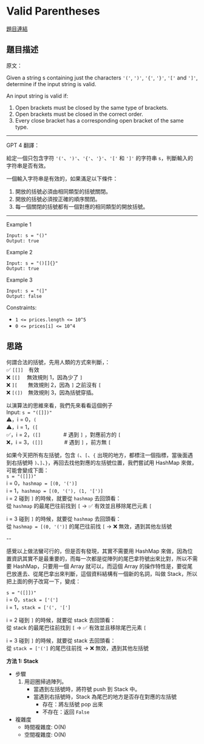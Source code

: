 # Valid Parentheses
[題目連結](https://leetcode.com/problems/valid-parentheses/)

## 題目描述
原文：

Given a string s containing just the characters `'('`, `')'`, `'{'`, `'}'`, `'['` and `']'`, determine if the input string is valid.

An input string is valid if:

1. Open brackets must be closed by the same type of brackets.
2. Open brackets must be closed in the correct order.
3. Every close bracket has a corresponding open bracket of the same type.


----

GPT 4 翻譯：

給定一個只包含字符 `'('`、`')'`、`'{'`、`'}'`、`'['` 和 `']'` 的字符串 `s`，判斷輸入的字符串是否有效。

一個輸入字符串是有效的，如果滿足以下條件：

1. 開放的括號必須由相同類型的括號關閉。
2. 開放的括號必須按正確的順序關閉。
3. 每一個關閉的括號都有一個對應的相同類型的開放括號。

----

Example 1
```
Input: s = "()"
Output: true
```

Example 2
```
Input: s = "()[]{}"
Output: true
```

Example 3
```
Input: s = "(]"
Output: false
```

Constraints:

* `1 <= prices.length <= 10^5`
* `0 <= prices[i] <= 10^4`

## 思路

何謂合法的括號，先用人類的方式來判斷，：  
✅ `[[]]`　有效  
❌ `[[]`　 無效規則 1，因為少了 `]`  
❌ `][`　　無效規則 2，因為 `]` 之前沒有 `[`  
❌ `[(])`　無效規則 3，因為括號穿插。  

以演算法的思維來看，我們先來看看這個例子  
Input: `s = "([]])"`  
⚠️，i = 0，`(`  
⚠️，i = 1，`([`  
✅，i = 2，`([]`　　　　 # 遇到 `]` ，對應前方的 `[`  
❌，i = 3，`([]]`　　　　# 遇到 `]` ，前方無 `[`  

如果今天把所有左括號，包含 `(`、`[`、`{` 出現的地方，都標注一個指標，當後面遇到右括號時 `)`、`]`、`}`，再回去找他對應的左括號位置，我們嘗試用 HashMap 來做，可能會變成下面：  
`s = "([]])"`  
i = 0，`hashmap = [(0, '(')]`  
i = 1，`hashmap = [(0, '('), (1, '[')]`  
i = 2 碰到 `]` 的時候，就要從 `hashmap` 去回頭看：  
從 `hashmap` 的最尾巴往前找到 `[` -> ✅ 有效並且移除尾巴元素 `[`  

i = 3 碰到 `]` 的時候，就要從 `hashmap` 去回頭看：  
從 `hashmap = [(0, '(')]` 的尾巴往前找 `[` -> ❌ 無效，遇到其他左括號

--

感覺以上做法蠻可行的，但是否有發現，其實不需要用 HashMap 來做，因為位置資訊其實不是最重要的，而每一次都是從陣列的尾巴拿符號出來比對，所以不需要 HashMap，只要用一個 Array 就可以，而這個 Array 的操作特性是，要從尾巴放進去、從尾巴拿出來判斷，這個資料結構有一個新的名詞，叫做 Stack，所以把上面的例子改寫一下，變成：

`s = "([]])"`  
i = 0，`stack = ['(']`  
i = 1，`stack = ['(', '[']`  

i = 2 碰到 `]` 的時候，就要從 stack 去回頭看：  
從 stack 的最尾巴往前找到 `[` -> ✅ 有效並且移除尾巴元素 `[`  

i = 3 碰到 `]` 的時候，就要從 stack 去回頭看：  
從 `stack = ['(']` 的尾巴往前找 -> ❌ 無效，遇到其他左括號

**方法 1: Stack**

* 步驟
    1. 用迴圈掃過陣列。
        - 當遇到左括號時，將符號 push 到 Stack 中。
        - 當遇到右括號時，Stack 為尾巴的地方是否存在對應的左括號
            - 存在：將左括號 pop 出來
            - 不存在：返回 `False`
* 複雜度
    * 時間複雜度: O(N)
    * 空間複雜度: O(N)
